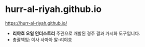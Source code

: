 # hurr-al-riyah.github.io

https://hurr-al-riyah.github.io/

- **리야흐 오일 인더스트리** 주관으로 개발된 경주 결과 가시화 도구입니다.
- 총괄책임: 이사 사마아 알-리야흐
